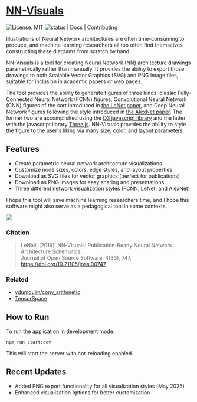 # [NN-Visuals](https://github.com/vuhung16au/Neural-Network-Visualisation)

[![License: MIT](https://img.shields.io/badge/License-MIT-yellow.svg)](https://opensource.org/licenses/MIT)
[![status](https://joss.theoj.org/papers/52b511ab107595a805107aa4ad70161d/status.svg)](https://joss.theoj.org/papers/52b511ab107595a805107aa4ad70161d)
| [Docs](https://github.com/vuhung16au/Neural-Network-Visualisation/wiki) | [Contributing](https://github.com/vuhung16au/Neural-Network-Visualisation/wiki/Contributing)

Illustrations of Neural Network architectures are often time-consuming to produce, and machine learning researchers all too often find themselves constructing these diagrams from scratch by hand.

NN-Visuals is a tool for creating Neural Network (NN) architecture drawings parametrically rather than manually. It provides the ability to export those drawings to both Scalable Vector Graphics (SVG) and PNG image files, suitable for inclusion in academic papers or web pages.

The tool provides the ability to generate figures of three kinds: classic Fully-Connected Neural Network (FCNN) figures, Convolutional Neural Network (CNN) figures of the sort introduced in [the LeNet paper](http://yann.lecun.com/exdb/publis/pdf/lecun-01a.pdf), and Deep Neural Network figures following the style introduced in [the AlexNet paper](https://papers.nips.cc/paper/4824-imagenet-classification-with-deep-convolutional-neural-networks.pdf). The former two are accomplished using the [D3 javascript library](https://d3js.org/) and the latter with the javascript library [Three.js](https://threejs.org/). NN-Visuals provides the ability to style the figure to the user's liking via many size, color, and layout parameters.

## Features

- Create parametric neural network architecture visualizations
- Customize node sizes, colors, edge styles, and layout properties
- Download as SVG files for vector graphics (perfect for publications)
- Download as PNG images for easy sharing and presentations
- Three different network visualization styles (FCNN, LeNet, and AlexNet)

I hope this tool will save machine learning researchers time, and I hope this software might also serve as a pedagogical tool in some contexts.

<img src="./example.svg">


### Citation

> LeNail, (2019). NN-Visuals: Publication-Ready Neural Network Architecture Schematics. <br>
> Journal of Open Source Software, 4(33), 747, https://doi.org/10.21105/joss.00747

### Related

- [vdumoulin/conv_arithmetic](https://github.com/vdumoulin/conv_arithmetic)
- [TensorSpace](https://github.com/tensorspace-team/tensorspace)

## How to Run

To run the application in development mode:

```bash
npm run start:dev
```

This will start the server with hot-reloading enabled.

## Recent Updates

- Added PNG export functionality for all visualization styles (May 2025)
- Enhanced visualization options for better customization
